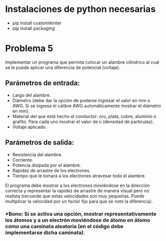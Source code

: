 # Instalaciones de python necesarias
- pip install customtkinter
- pip install packaging

# Problema 5
 
Implementar un programa que permita colocar un alambre cilíndrico al cual se le puede aplicar una diferencia de potencial (voltaje).

## Parámetros de entrada:
- Largo del alambre.
- Diámetro (debe dar la opción de poderse ingresar el valor en mm o AWG. Si se ingresa el calibre AWG automáticamente mostrar el diámetro en mm).
- Material del que está hecho el conductor: oro, plata, cobre, aluminio o grafito. Para cada uno mostrar el valor de n (densidad de partículas).
- Voltaje aplicado.

## Parámetros de salida:

- Resistencia del alambre.
- Corriente.
- Potencia disipada por el alambre.
- Rapidez de arrastre de los electrones.
- Tiempo que le tomará a los electrones atravesar todo el alambre.

El programa debe mostrar a los electrones moviéndose en la dirección correcta y representar la rapidez de arrastre de manera visual pero no realista (recuerde que estas velocidades son muy pequeñas. Puede multiplicar la velocidad por un factor fijo para que se note la diferencia).

### *Bono: Si se activa una opción, mostrar representativamente los átomos y a un electrón moviéndose de átomo en átomo como una caminata aleatoria (en el código debe implementarse dicha caminata).
